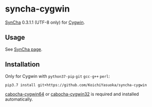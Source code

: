 # syncha-cygwin

[SynCha](https://sites.google.com/site/ryuiida/syncha) 0.3.1.1 (UTF-8 only) for [Cygwin](https://www.cygwin.com/).

## Usage

See [SynCha page](https://sites.google.com/site/ryuiida/syncha).

## Installation

Only for Cygwin with `python37-pip` `git` `gcc-g++` `perl`:

```sh
pip3.7 install git+https://github.com/KoichiYasuoka/syncha-cygwin
```

[cabocha-cygwin64](https://github.com/KoichiYasuoka/cabocha-cygwin64) or [cabocha-cygwin32](https://github.com/KoichiYasuoka/cabocha-cygwin32) is required and installed automatically.

